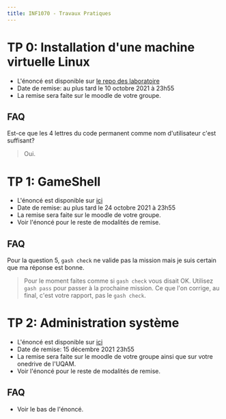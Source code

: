 ```yaml
---
title: INF1070 - Travaux Pratiques
---
```


# TP 0: Installation d'une machine virtuelle Linux

 - L'énoncé est disponible sur [le repo des laboratoire](https://gitlab.info.uqam.ca/inf1070/labs/-/blob/master/eval_installationLinux_Docker/README.md)
 - Date de remise: au plus tard le 10 octobre 2021 à 23h55
 - La remise sera faite sur le moodle de votre groupe.

## FAQ

Est-ce que les 4 lettres du code permanent comme nom d'utilisateur c'est suffisant?

> Oui.

# TP 1: GameShell

 - L'énoncé est disponible sur [ici](https://gitlab.info.uqam.ca/inf1070/tp1-a21/-/tree/master)
 - Date de remise: au plus tard le 24 octobre 2021 à 23h55
 - La remise sera faite sur le moodle de votre groupe.
 - Voir l'énoncé pour le reste de modalités de remise.

## FAQ

Pour la question 5, `gash check` ne valide pas la mission mais je suis certain que ma réponse est bonne.

>Pour le moment faites comme si `gash check` vous disait OK. Utilisez `gash pass` pour passer à la prochaine mission. Ce que l'on corrige, au final, c'est votre rapport, pas le `gash check`.

# TP 2: Administration système

 - L'énoncé est disponible sur [ici](https://gitlab.info.uqam.ca/inf1070/213-TP2/)
 - Date de remise: 15 décembre 2021 23h55
 - La remise sera faite sur le moodle de votre groupe ainsi que sur votre onedrive de l'UQAM.
 - Voir l'énoncé pour le reste de modalités de remise.

## FAQ

 - Voir le bas de l'énoncé.
